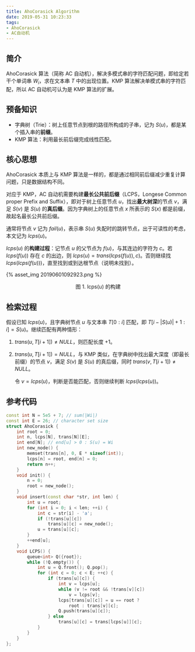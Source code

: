 ```yaml
---
title: AhoCorasick Algorithm
date: 2019-05-31 10:23:33
tags:
- AhoCorasick
- AC自动机
---
```


##  简介

AhoCorasick 算法（简称 AC 自动机），解决多模式串的字符匹配问题，即给定若干个单词串 $W_i$，求在文本串 $T$ 中的出现位置。KMP 算法解决单模式串的字符匹配，所以 AC 自动机可认为是 KMP 算法的扩展。

## 预备知识

- 字典树（Trie）：树上任意节点到根的路径所构成的子串，记为 $S(u)$，都是某个插入串的**前缀**。
- KMP 算法：利用最长前后缀完成线性匹配。

## 核心思想

AhoCorasick 本质上与 KMP 算法是一样的，都是通过相同前后缀减少重复计算问题，只是数据结构不同。

对应于 KMP，AC 自动机需要构建**最长公共前后缀**（LCPS，Longese Common proper Prefix and Suffix），即对于树上任意节点 $u$，找出**最大树深**的节点 $v$，满足 $S(v)$ 是 $S(u)$ 的**真后缀**。因为字典树上的任意节点 $x$ 所表示的 $S(x)$ 都是前缀，故起名最长公共前后缀。

通常将节点 $v$ 记为 $fail(u)$，表示串 $S(u)$ 失配时的跳转节点，出于可读性的考虑，本文记为 $lcps(u)$。

$lcps(u)$  的**构建过程**：记节点 $u$ 的父节点为 $f(u)$，与其连边的字符为 $c$。若 $lcps(f(u))$ 存在 $c$ 的出边，则 $lcps(u)=trans(lcps(f(u)), c)$。否则继续找 $lcps(lcps(f(u)))$，直至找到或到达根节点（说明未找到）。

{% asset_img 20190601092923.png %}

<center>图 1. lcps(u) 的构建</center>

## 检索过程

假设已知 $lcps(u)$，且字典树节点 $u$ 与文本串 $T[0:i]$ 匹配，即 $T[i-|S(u)|+1:i] = S(u)$。继续匹配有两种情形：

1. $trans(u, T[i+1]) \neq NULL$，则匹配长度 +1。

2. $trans(u, T[i+1])=NULL$，与 KMP 类似，在字典树中找出最大深度（即最长前缀）的节点 $v$，满足 $S(v)$ 是 $S(u)$ 的真后缀，同时 $trans(v, T[i+1])\neq NULL$。

   令 $v = lcps(u)$，判断是否能匹配，否则继续判断 $lcps(lcps(u))$。

## 参考代码

```c++
const int N = 5e5 + 7; // sum(|Wi|)
const int E = 26; // character set size
struct AhoCorasick {
    int root = 0;
    int n, lcps[N], trans[N][E];
    int end[N]; // end[u] > 0 : S(u) = Wi
    int new_node() {
        memset(trans[n], 0, E * sizeof(int));    
        lcps[n] = root, end[n] = 0;
        return n++;
    }
    void init() {
        n = 0;
        root = new_node();
    }
    void insert(const char *str, int len) {
        int u = root; 
        for (int i = 0; i < len; ++i) {
            int c = str[i] - 'a';
            if (!trans[u][c])
                trans[u][c] = new_node();
            u = trans[u][c];
        }
        ++end[u];
    }
    void LCPS() {
        queue<int> Q({root});
        while (!Q.empty()) {
            int u = Q.front(); Q.pop();
            for (int c = 0; c < E; ++c) {
                if (trans[u][c]) {
                    int v = lcps[u];    
                    while (v != root && !trans[v][c])
                        v = lcps[v];
                    lcps[trans[u][c]] = u == root ? 
                        root : trans[v][c]; 
                    Q.push(trans[u][c]);
                } else
                    trans[u][c] = trans[lcps[u]][c];
            }
        }
    }
};
```



